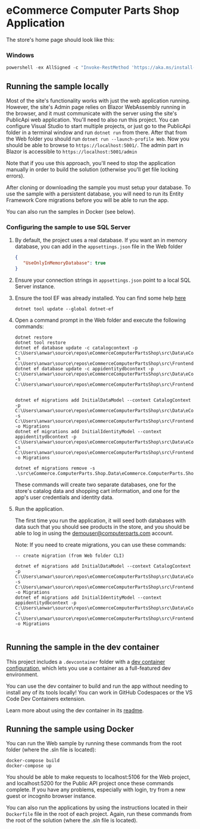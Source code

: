 # eCommerce Computer Parts Shop Application


The store's home page should look like this:

### Windows

```powershell
powershell -ex AllSigned -c "Invoke-RestMethod 'https://aka.ms/install-azd.ps1' | Invoke-Expression"
```

## Running the sample locally
Most of the site's functionality works with just the web application running. However, the site's Admin page relies on Blazor WebAssembly running in the browser, and it must communicate with the server using the site's PublicApi web application. You'll need to also run this project. You can configure Visual Studio to start multiple projects, or just go to the PublicApi folder in a terminal window and run `dotnet run` from there. After that from the Web folder you should run `dotnet run --launch-profile Web`. Now you should be able to browse to `https://localhost:5001/`. The admin part in Blazor is accessible to `https://localhost:5001/admin`  

Note that if you use this approach, you'll need to stop the application manually in order to build the solution (otherwise you'll get file locking errors).

After cloning or downloading the sample you must setup your database. 
To use the sample with a persistent database, you will need to run its Entity Framework Core migrations before you will be able to run the app.

You can also run the samples in Docker (see below).

### Configuring the sample to use SQL Server

1. By default, the project uses a real database. If you want an in memory database, you can add in the `appsettings.json` file in the Web folder

    ```json
   {
       "UseOnlyInMemoryDatabase": true
   }
    ```

1. Ensure your connection strings in `appsettings.json` point to a local SQL Server instance.
1. Ensure the tool EF was already installed. You can find some help [here](https://docs.microsoft.com/ef/core/miscellaneous/cli/dotnet)

    ```
    dotnet tool update --global dotnet-ef
    ```

1. Open a command prompt in the Web folder and execute the following commands:

    ```
    dotnet restore
    dotnet tool restore
    dotnet ef database update -c catalogcontext -p C:\Users\anwar\source\repos\eCommerceComputerPartsShop\src\Data\eCommerce.ComputerParts.Shop.Catalog\eCommerce.ComputerParts.Shop.Catalog.csproj -s C:\Users\anwar\source\repos\eCommerceComputerPartsShop\src\Frontend\eCommerce.ComputerParts.Shop.Web\eCommerce.ComputerParts.Shop.Web.csproj 
    dotnet ef database update -c appidentitydbcontext -p C:\Users\anwar\source\repos\eCommerceComputerPartsShop\src\Data\eCommerce.ComputerParts.Shop.Identity\eCommerce.ComputerParts.Shop.Identity.csproj -s C:\Users\anwar\source\repos\eCommerceComputerPartsShop\src\Frontend\eCommerce.ComputerParts.Shop.Web\eCommerce.ComputerParts.Shop.Web.csproj 


    dotnet ef migrations add InitialDataModel --context CatalogContext -p C:\Users\anwar\source\repos\eCommerceComputerPartsShop\src\Data\eCommerce.ComputerParts.Shop.Catalog\eCommerce.ComputerParts.Shop.Catalog.csproj -s C:\Users\anwar\source\repos\eCommerceComputerPartsShop\src\Frontend\eCommerce.ComputerParts.Shop.Web\eCommerce.ComputerParts.Shop.Web.csproj -o Migrations
    dotnet ef migrations add InitialIdentityModel --context appidentitydbcontext -p C:\Users\anwar\source\repos\eCommerceComputerPartsShop\src\Data\eCommerce.ComputerParts.Shop.Identity\eCommerce.ComputerParts.Shop.Identity.csproj -s C:\Users\anwar\source\repos\eCommerceComputerPartsShop\src\Frontend\eCommerce.ComputerParts.Shop.Web\eCommerce.ComputerParts.Shop.Web.csproj -o Migrations

    dotnet ef migrations remove -s .\src\eCommerce.ComputerParts.Shop.Data\eCommerce.ComputerParts.Shop.Data.csproj
 
    ```

    These commands will create two separate databases, one for the store's catalog data and shopping cart information, and one for the app's user credentials and identity data.

1. Run the application.

    The first time you run the application, it will seed both databases with data such that you should see products in the store, and you should be able to log in using the demouser@computerparts.com account.

    Note: If you need to create migrations, you can use these commands:

    ```
    -- create migration (from Web folder CLI)

    dotnet ef migrations add InitialDataModel --context CatalogContext -p C:\Users\anwar\source\repos\eCommerceComputerPartsShop\src\Data\eCommerce.ComputerParts.Shop.Catalog\eCommerce.ComputerParts.Shop.Catalog.csproj -s C:\Users\anwar\source\repos\eCommerceComputerPartsShop\src\Frontend\eCommerce.ComputerParts.Shop.Web\eCommerce.ComputerParts.Shop.Web.csproj -o Migrations
    dotnet ef migrations add InitialIdentityModel --context appidentitydbcontext -p C:\Users\anwar\source\repos\eCommerceComputerPartsShop\src\Data\eCommerce.ComputerParts.Shop.Identity\eCommerce.ComputerParts.Shop.Identity.csproj -s C:\Users\anwar\source\repos\eCommerceComputerPartsShop\src\Frontend\eCommerce.ComputerParts.Shop.Web\eCommerce.ComputerParts.Shop.Web.csproj -o Migrations


    ```

## Running the sample in the dev container

This project includes a `.devcontainer` folder with a [dev container configuration](https://containers.dev/), which lets you use a container as a full-featured dev environment.

You can use the dev container to build and run the app without needing to install any of its tools locally! You can work in GitHub Codespaces or the VS Code Dev Containers extension.

Learn more about using the dev container in its [readme](/.devcontainer/devcontainerreadme.md).

## Running the sample using Docker

You can run the Web sample by running these commands from the root folder (where the .sln file is located):

```
docker-compose build
docker-compose up
```

You should be able to make requests to localhost:5106 for the Web project, and localhost:5200 for the Public API project once these commands complete. If you have any problems, especially with login, try from a new guest or incognito browser instance.

You can also run the applications by using the instructions located in their `Dockerfile` file in the root of each project. Again, run these commands from the root of the solution (where the .sln file is located).
